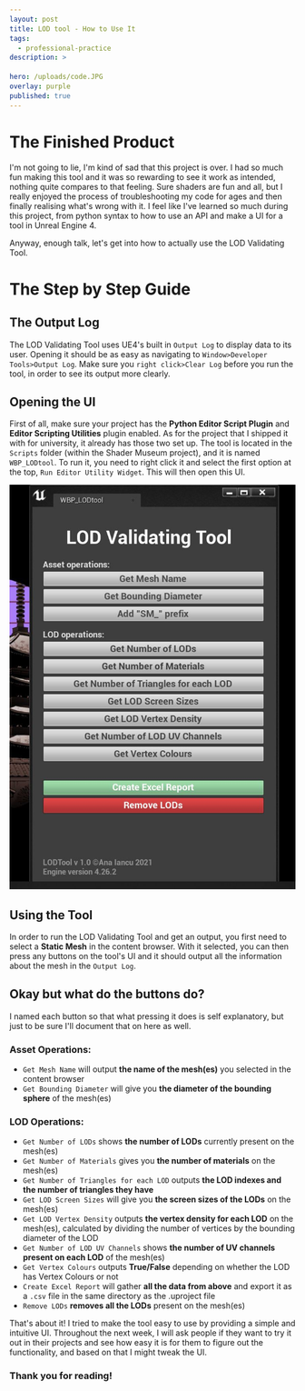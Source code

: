 ```yaml
---
layout: post
title: LOD tool - How to Use It 
tags:
  - professional-practice
description: >

hero: /uploads/code.JPG
overlay: purple
published: true
---
```


# The Finished Product

I'm not going to lie, I'm kind of sad that this project is over. I had so much fun making this tool and it was so rewarding to see it work as intended, nothing quite compares to that feeling. Sure shaders are fun and all, but I really enjoyed the process of troubleshooting my code for ages and then finally realising what's wrong with it. I feel like I've learned so much during this project, from python syntax to how to use an API and make a UI for a tool in Unreal Engine 4. 

Anyway, enough talk, let's get into how to actually use the LOD Validating Tool.

# The Step by Step Guide
## The Output Log
The LOD Validating Tool uses UE4's built in `Output Log` to display data to its user. Opening it should be as easy as navigating to `Window>Developer Tools>Output Log`. Make sure you `right click>Clear Log` before you run the tool, in order to see its output more clearly.

## Opening the UI
First of all, make sure your project has the **Python Editor Script Plugin** and **Editor Scripting Utilities** plugin enabled. As for the project that I shipped it with for university, it already has those two set up. The tool is located in the `Scripts` folder (within the Shader Museum project), and it is named `WBP_LODtool`. To run it, you need to right click it and select the first option at the top, `Run Editor Utility Widget`. This will then open this UI. 

![](/uploads/UI2.JPG)

## Using the Tool
In order to run the LOD Validating Tool and get an output, you first need to select a **Static Mesh** in the content browser. With it selected, you can then press any buttons on the tool's UI and it should output all the information about the mesh in the `Output Log`. 

##  Okay but what do the buttons do?
I named each button so that what pressing it does is self explanatory, but just to be sure I'll document that on here as well.
### Asset Operations:
- `Get Mesh Name` will output **the name of the mesh(es)** you selected in the content browser
- `Get Bounding Diameter` will give you **the diameter of the bounding sphere** of the mesh(es)
### LOD Operations:
- `Get Number of LODs` shows **the number of LODs** currently present on the mesh(es)
- `Get Number of Materials` gives you **the number of materials** on the mesh(es)
- `Get Number of Triangles for each LOD` outputs **the LOD indexes and the number of triangles they have**
- `Get LOD Screen Sizes` will give you **the screen sizes of the LODs** on the mesh(es)
- `Get LOD Vertex Density` outputs **the vertex density for each LOD** on the mesh(es), calculated by dividing the number of vertices by the bounding diameter of the LOD
- `Get Number of LOD UV Channels` shows **the number of UV channels present on each LOD** of the mesh(es)
- `Get Vertex Colours` outputs **True/False** depending on whether the LOD has Vertex Colours or not
- `Create Excel Report` will gather **all the data from above** and export it as a `.csv` file in the same directory as the .uproject file
- `Remove LODs` **removes all the LODs** present on the mesh(es)

That's about it! I tried to make the tool easy to use by providing a simple and intuitive UI. Throughout the next week, I will ask people if they want to try it out in their projects and see how easy it is for them to figure out the functionality, and based on that I might tweak the UI. 

### Thank you for reading!
